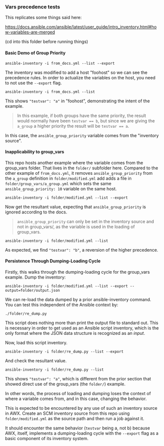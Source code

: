 ### Vars precedence tests

This replicates some things said here:

https://docs.ansible.com/ansible/latest/user_guide/intro_inventory.html#how-variables-are-merged

(cd into this folder before running things)

#### Basic Demo of Group Priority

```
ansible-inventory -i from_docs.yml --list --export
```

The inventory was modified to add a host "foohost" so we can see the precedence rules.
In order to actualize the variables on the host, you need to not use the `--export` flag.

```
ansible-inventory -i from_docs.yml --list
```

This shows `"testvar": "a"` in "foohost", demonstrating the intent of the example.

> In this example, if both groups have the same priority,
> the result would normally have been `testvar == b`,
> but since we are giving the `a_group` a higher priority the result will be `testvar == a`.

In this case, the `ansible_group_priority` variable comes from the "inventory source".

#### Inapplicability to group_vars

This repo hosts another example where the variable comes from the group_vars folder.
That lives in the `folder/` subfolder here.
Compared to the other example of `from_docs.yml`, it removes `ansible_group_priority`
from the `a_group` definition in `folder/modified.yml` add adds a file
in `folder/group_vars/a_group.yml` which sets the same `ansible_group_priority: 10`
variable on the same host.

```
ansible-inventory -i folder/modified.yml --list --export
```

Now get the resultant value, expecting that `ansible_group_priority` is ignored
according to the docs.

> `ansible_group_priority` can only be set in the inventory source and not in group_vars/,
> as the variable is used in the loading of group_vars.

```
ansible-inventory -i folder/modified.yml --list
```

As expected, we find `"testvar": "b"`, a reversion of the higher precedence.

#### Persistence Through Dumping-Loading Cycle

Firstly, this walks through the dumping-loading cycle for the group_vars example.
Dump the inventory:

```
ansible-inventory -i folder/modified.yml --list --export --output=folder/output.json
```

We can re-load the data dumped by a prior ansible-inventory command.
You can test this independent of the Ansible context by:

```
./folder/re_dump.py
```

This script does nothing more than print the output file to standard out.
This is necessary in order to get used as an Ansible script inventory,
which is the only format where the JSON data structure is recognized as an _input_.

Now, load this script inventory.

```
ansible-inventory -i folder/re_dump.py --list --export
```

And check the resultant value.

```
ansible-inventory -i folder/re_dump.py --list
```

This shows `"testvar": "a"`, which is different from the prior
section that showed direct use of the group_vars (the `folder/`) example.

In other words, the process of loading and dumping loses the context of
where a variable comes from, and in this case, changing the behavior.

This is expected to be encountered by any use of such an inventory source in AWX.
Create an SCM inventory source from this repo using `folder/modified.yml`
as the source path and then run a job against it.

It should encounter the same behavior (`testvar` being a, not b)
because AWX, itself, implements a dumping-loading cycle with the `--export`
flag as a basic component of its inventory system.
